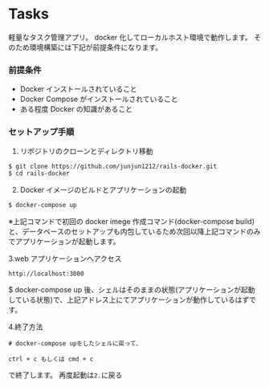# Tasks

軽量なタスク管理アプリ。
docker 化してローカルホスト環境で動作します。
そのため環境構築には下記が前提条件になります。

### 前提条件

- Docker インストールされていること
- Docker Compose がインストールされていること
- ある程度 Docker の知識があること

### セットアップ手順

1. リポジトリのクローンとディレクトリ移動

```sh
$ git clone https://github.com/junjun1212/rails-docker.git
$ cd rails-docker
```

2. Docker イメージのビルドとアプリケーションの起動

```sh
$ docker-compose up
```

※上記コマンドで初回の docker imege 作成コマンド(docker-compose build)と、データベースのセットアップも内包しているため次回以降上記コマンドのみでアプリケーションが起動します。

3.web アプリケーションへアクセス

```
http://localhost:3000
```

$ docker-compose up 後、シェルはそのままの状態(アプリケーションが起動している状態)で、上記アドレス上にてアプリケーションが動作しているはずです。

4.終了方法

```
# docker-compose upをしたシェルに戻って、

ctrl + c もしくは cmd + c
```

で終了します。
再度起動は`2.`に戻る
